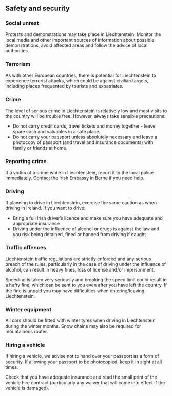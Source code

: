 ## Safety and security

### **Social unrest**

Protests and demonstrations may take place in Liechtenstein. Monitor the local media and other important sources of information about possible demonstrations, avoid affected areas and follow the advice of local authorities.

### **Terrorism**

As with other European countries, there is potential for Liechtenstein to experience terrorist attacks, which could be against civilian targets, including places frequented by tourists and expatriates.

### **Crime**

The level of serious crime in Liechtenstein is relatively low and most visits to the country will be trouble free. However, always take sensible precautions:

* Do not carry credit cards, travel tickets and money together - leave spare cash and valuables in a safe place.
* Do not carry your passport unless absolutely necessary and leave a photocopy of passport (and travel and insurance documents) with family or friends at home.

### **Reporting crime**

If a victim of a crime while in Liechtenstein, report it to the local police immediately. Contact the Irish Embassy in Berne if you need help.

### **Driving**

If planning to drive in Liechtenstein, exercise the same caution as when driving in Ireland. If you want to drive:

* Bring a full Irish driver’s licence and make sure you have adequate and appropriate insurance
* Driving under the influence of alcohol or drugs is against the law and you risk being detained, fined or banned from driving if caught

### **Traffic offences**

Liechtenstein traffic regulations are strictly enforced and any serious breach of the rules, particularly in the case of driving under the influence of alcohol, can result in heavy fines, loss of license and/or imprisonment.

Speeding is taken very seriously and breaking the speed limit could result in a hefty fine, which can be sent to you even after you have left the country. If the fine is unpaid you may have difficulties when entering/leaving Liechtenstein.

### **Winter equipment**

All cars should be fitted with winter tyres when driving in Liechtenstein during the winter months. Snow chains may also be required for mountainous routes.

### **Hiring a vehicle**

If hiring a vehicle, we advise not to hand over your passport as a form of security. If allowing your passport to be photocopied, keep it in sight at all times.

Check that you have adequate insurance and read the small print of the vehicle hire contract (particularly any waiver that will come into effect if the vehicle is damaged).